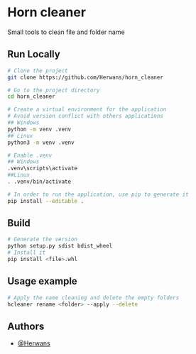 
# Horn cleaner

Small tools to clean file and folder name

## Run Locally

```bash
# Clone the project
git clone https://github.com/Herwans/horn_cleaner

# Go to the project directory
cd horn_cleaner

# Create a virtual environment for the application
# Avoid version conflict with others applications
## Windows
python -m venv .venv
## Linux
python3 -m venv .venv

# Enable .venv
## Windows
.venv\scripts\activate
##Linux
. .venv/bin/activate

# In order to run the application, use pip to generate it
pip install --editable .
```

## Build

```bash
# Generate the version
python setup.py sdist bdist_wheel
# Install it
pip install <file>.whl
```

## Usage example
```bash
# Apply the name cleaning and delete the empty folders
hcleaner rename <folder> --apply --delete
```

## Authors

- [@Herwans](https://www.github.com/Herwans)
